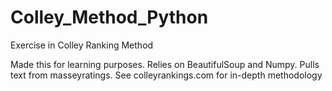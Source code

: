 # Colley_Method_Python
Exercise in Colley Ranking Method

Made this for learning purposes.
Relies on BeautifulSoup and Numpy. Pulls text from masseyratings. 
See colleyrankings.com for in-depth methodology 
